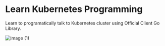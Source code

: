 # Learn Kubernetes Programming
Learn to programatically talk to Kubernetes cluster using Official Client Go Library.

![image (1)](https://user-images.githubusercontent.com/5674762/170426983-a2c4caf6-174c-4c8b-8b6d-61f46c868d7c.png)
